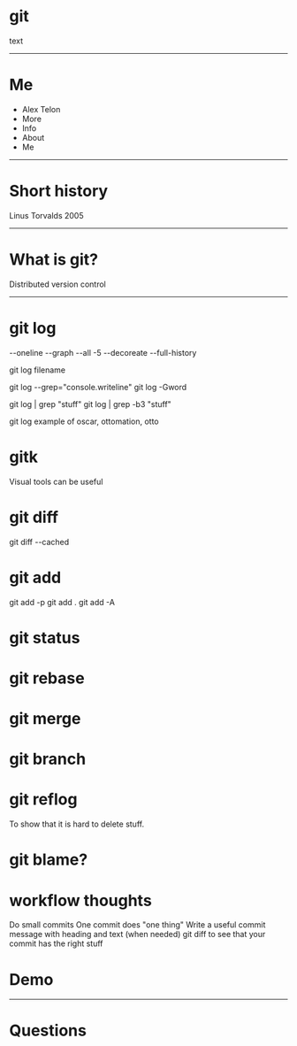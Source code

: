 # git
text

---

# Me

 * Alex Telon
 * More
 * Info
 * About
 * Me

---

# Short history

Linus Torvalds 2005

---

# What is git?

Distributed version control

---

# git log

--oneline --graph --all -5 --decoreate
--full-history

git log filename

git log --grep="console.writeline"
git log -Gword

git log | grep "stuff"
git log | grep -b3 "stuff"

git log example of oscar, ottomation, otto

# gitk

Visual tools can be useful

# git diff

git diff --cached

# git add
git add -p
git add .
git add -A

# git status

# git rebase

# git merge

# git branch

# git reflog
To show that it is hard to delete stuff.

# git blame?

# workflow thoughts

Do small commits
One commit does "one thing"
Write a useful commit message with heading and text (when needed)
git diff to see that your commit has the right stuff



# Demo


---

# Questions